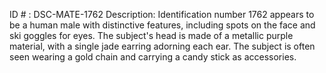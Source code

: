 ID # : DSC-MATE-1762
Description: Identification number 1762 appears to be a human male with distinctive features, including spots on the face and ski goggles for eyes. The subject's head is made of a metallic purple material, with a single jade earring adorning each ear. The subject is often seen wearing a gold chain and carrying a candy stick as accessories.